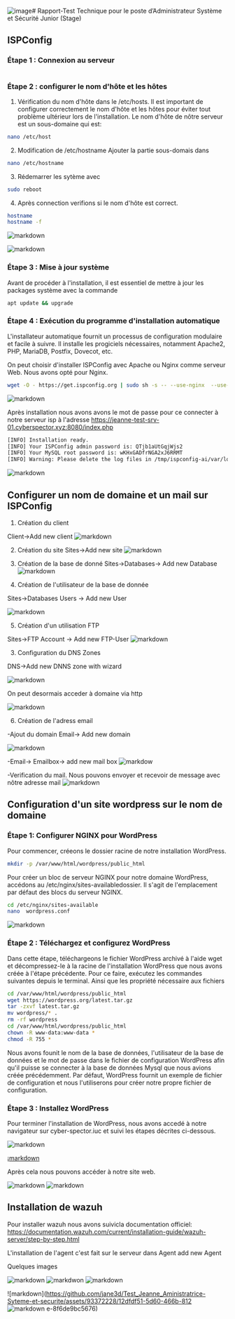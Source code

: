 ![image](https://github.com/jane3d/Test_Jeanne_Aministratrice-Syteme-et-securite/assets/93372228/36cfc967-e91f-4334-a807-cc6a4c24ecc0)# Rapport-Test Technique pour le poste d’Administrateur Système et Sécurité Junior (Stage)



## ISPConfig

### Étape 1 : Connexion au serveur
```ssh -i JeanneTestHR.pem ubuntu@jeanne-test-srv-01.cyberspector.xyz
```

### Étape 2 : configurer le nom d'hôte et les hôtes

1. Vérification du nom d'hôte dans le /etc/hosts.
Il est important de configurer correctement le nom d'hôte et les hôtes pour éviter tout problème ultérieur lors de l'installation. Le nom d'hôte de nôtre serveur est un sous-domaine qui est:
```sh
nano /etc/host
```

2. Modification de /etc/hostname
Ajouter la partie sous-domais dans 
```sh
nano /etc/hostname
```

3. Rédemarrer les sytème avec 
```sh
sudo reboot
```

4. Après connection verifions si le nom d'hôte est correct.
```sh
hostname
hostname -f
```
![markdown](https://github.com/jane3d/Test_Jeanne_Aministratrice-Syteme-et-securite/assets/93372228/5e3216b1-a9c5-4db2-a3c4-fb91802797f3)

![markdown](https://github.com/jane3d/Test_Jeanne_Aministratrice-Syteme-et-securite/assets/93372228/abbad846-413e-4716-a769-8954ce4010e0)

### Étape 3 : Mise à jour système
Avant de procéder à l'installation, il est essentiel de mettre à jour les packages système avec la commande 
```sh
apt update && upgrade
```

### Étape 4 : Exécution du programme d'installation automatique

L'installateur automatique fournit un processus de configuration modulaire et facile à suivre. Il installe les progiciels nécessaires, notamment Apache2, PHP, MariaDB, Postfix, Dovecot, etc.

On peut choisir d'installer ISPConfig avec Apache ou Nginx comme serveur Web. Nous avons opté pour Nginx.

```sh
wget -O - https://get.ispconfig.org | sudo sh -s -- --use-nginx  --use-php=8.0 --use-ftp-ports=21-22 --lang=en --no-quota --unattended-upgrades
```
![markdown](https://github.com/jane3d/Test_Jeanne_Aministratrice-Syteme-et-securite/assets/93372228/b7aebc5f-1d8c-4a75-8f14-2d1d9800c458)

Après installation nous avons avons le mot de passe pour ce connecter à notre serveur isp à l'adresse https://jeanne-test-srv-01.cyberspector.xyz:8080/index.php
```sh
[INFO] Installation ready.
[INFO] Your ISPConfig admin password is: QTjb1aUtGqjWjs2
[INFO] Your MySQL root password is: wKHxGADfrNGA2xJ6RRMT
[INFO] Warning: Please delete the log files in /tmp/ispconfig-ai/var/log/setup-* once you don't need them anymore because they contain your passwords!
```
![markdown](https://github.com/jane3d/Test_Jeanne_Aministratrice-Syteme-et-securite/assets/93372228/eac5b661-16c7-45a6-8d05-19bfe29d42db)

## Configurer un nom de domaine et un mail sur ISPConfig
1. Création du client

Client->Add new client 
![markdown](https://github.com/jane3d/Test_Jeanne_Aministratrice-Syteme-et-securite/assets/93372228/9d4594cb-3dbe-40ab-ae78-4309c1486c0f)

2. Création du site
Sites->Add new site
![markdown](https://github.com/jane3d/Test_Jeanne_Aministratrice-Syteme-et-securite/assets/93372228/73b5a085-92f7-4e1d-af0c-222a7d221d6c)

3. Création de la base de donné
Sites->Databases-> Add new Database
![markdown](https://github.com/jane3d/Test_Jeanne_Aministratrice-Syteme-et-securite/assets/93372228/be280269-f273-4647-b20e-a2410d66a391)

3. Création de l'utilisateur de la base de donnée

Sites->Databases Users -> Add new User

![markdown](https://github.com/jane3d/Test_Jeanne_Aministratrice-Syteme-et-securite/assets/93372228/e0ce7730-19ff-47a3-8a15-65500b84d74d)

5. Création d'un utilisation FTP
   
Sites->FTP Account -> Add new FTP-User
![markdown](https://github.com/jane3d/Test_Jeanne_Aministratrice-Syteme-et-securite/assets/93372228/a64c79da-0bae-4c66-a307-1e53cd664cc5)

  
3. Configuration du DNS Zones

DNS->Add new DNNS zone with wizard

![markdown](https://github.com/jane3d/Test_Jeanne_Aministratrice-Syteme-et-securite/assets/93372228/8acd65bf-1577-4c06-b715-d9e8eabb4f65)

On peut desormais acceder à domaine via http

![markdown](https://github.com/jane3d/Test_Jeanne_Aministratrice-Syteme-et-securite/assets/93372228/56da48d8-06df-4076-8531-2ff8941e8719)

6. Création de l'adress email

-Ajout du domain Email-> Add new domain

![markdown](https://github.com/jane3d/Test_Jeanne_Aministratrice-Syteme-et-securite/assets/93372228/fd57aeb5-1b41-496e-8bf2-2843fbf9ab8d)

-Email-> Emailbox-> add new mail box
![markdow](https://github.com/jane3d/Test_Jeanne_Aministratrice-Syteme-et-securite/assets/93372228/43c1d1cc-c65b-4aa6-9193-74c2ad948cde)

-Verification du mail.
Nous pouvons envoyer et recevoir de message avec nôtre adresse mail
![markdown](https://github.com/jane3d/Test_Jeanne_Aministratrice-Syteme-et-securite/assets/93372228/a7b334ee-b0f4-411a-8548-707e2861399b)

## Configuration d'un site wordpress sur le nom de domaine
### Étape 1: Configurer NGINX pour WordPress
Pour commencer, créeons le dossier racine de notre installation WordPress.
```sh
mkdir -p /var/www/html/wordpress/public_html
```
Pour créer un bloc de serveur NGINX pour notre domaine WordPress, accédons au /etc/nginx/sites-availabledossier. Il s'agit de l'emplacement par défaut des blocs du serveur NGINX. 
```sh
cd /etc/nginx/sites-available
nano  wordpress.conf
```
![markdown](https://github.com/jane3d/Test_Jeanne_Aministratrice-Syteme-et-securite/assets/93372228/a54c4e33-9073-4196-9042-335dbb0e6529)

### Étape 2 : Téléchargez et configurez WordPress
Dans cette étape, téléchargeons le fichier WordPress archivé à l'aide wget et décompressez-le à la racine de l'installation WordPress que nous avons créée à l'étape précédente. Pour ce faire, exécutez les commandes suivantes depuis le terminal. Ainsi que les propriété nécessaire aux fichiers
```sh
cd /var/www/html/wordpress/public_html
wget https://wordpress.org/latest.tar.gz
tar -zxvf latest.tar.gz
mv wordpress/* .
rm -rf wordpress
cd /var/www/html/wordpress/public_html
chown -R www-data:www-data *
chmod -R 755 *
```

Nous avons founit  le nom de la base de données, l'utilisateur de la base de données et le mot de passe dans le fichier de configuration WordPress afin qu'il puisse se connecter à la base de données Mysql que nous avions créée précédemment. Par défaut, WordPress fournit un exemple de fichier de configuration et nous l'utiliserons pour créer notre propre fichier de configuration.

### Étape 3 : Installez WordPress

Pour terminer l'installation de WordPress, nous avons accedé à notre navigateur sur cyber-spector.iuc et suivi les étapes décrites ci-dessous.

![markdown](https://github.com/jane3d/Test_Jeanne_Aministratrice-Syteme-et-securite/assets/93372228/50bf128f-4b92-4d4e-81ca-43aeb09af373)

¡[markdown](https://github.com/jane3d/Test_Jeanne_Aministratrice-Syteme-et-securite/assets/93372228/f31b70a4-2cad-46a5-a7de-00cbbafe74ed)

Après cela nous pouvons accéder à notre site web.

![markdown](https://github.com/jane3d/Test_Jeanne_Aministratrice-Syteme-et-securite/assets/93372228/55ed9dff-6908-4587-ae42-6ce853087f3a)
![markdown](https://github.com/jane3d/Test_Jeanne_Aministratrice-Syteme-et-securite/assets/93372228/075e85f5-6c44-4eff-8aa7-b85bcedb1156)

## Installation de wazuh
Pour installer wazuh nous avons suivicla documentation officiel: https://documentation.wazuh.com/current/installation-guide/wazuh-server/step-by-step.html

L'installation de l'agent c'est fait sur le serveur dans Agent add new Agent

Quelques images 

![markdown](https://github.com/jane3d/Test_Jeanne_Aministratrice-Syteme-et-securite/assets/93372228/ea0d24bc-d197-4b00-8fbd-34aeafcf48cd)
![markdwon](https://github.com/jane3d/Test_Jeanne_Aministratrice-Syteme-et-securite/assets/93372228/eb814971-9f5e-4ac7-9a52-d707a7816141)
![markdown](https://github.com/jane3d/Test_Jeanne_Aministratrice-Syteme-et-securite/assets/93372228/8291e570-f781-4c10-8029-0114d19ec20f)

![markdown](https://github.com/jane3d/Test_Jeanne_Aministratrice-Syteme-et-securite/assets/93372228/12dfdf51-5d60-466b-812
![markdown](https://github.com/jane3d/Test_Jeanne_Aministratrice-Syteme-et-securite/assets/93372228/eaa16bdb-4388-429d-966d-455b0c411a8e)
e-8f6de9bc5676)



